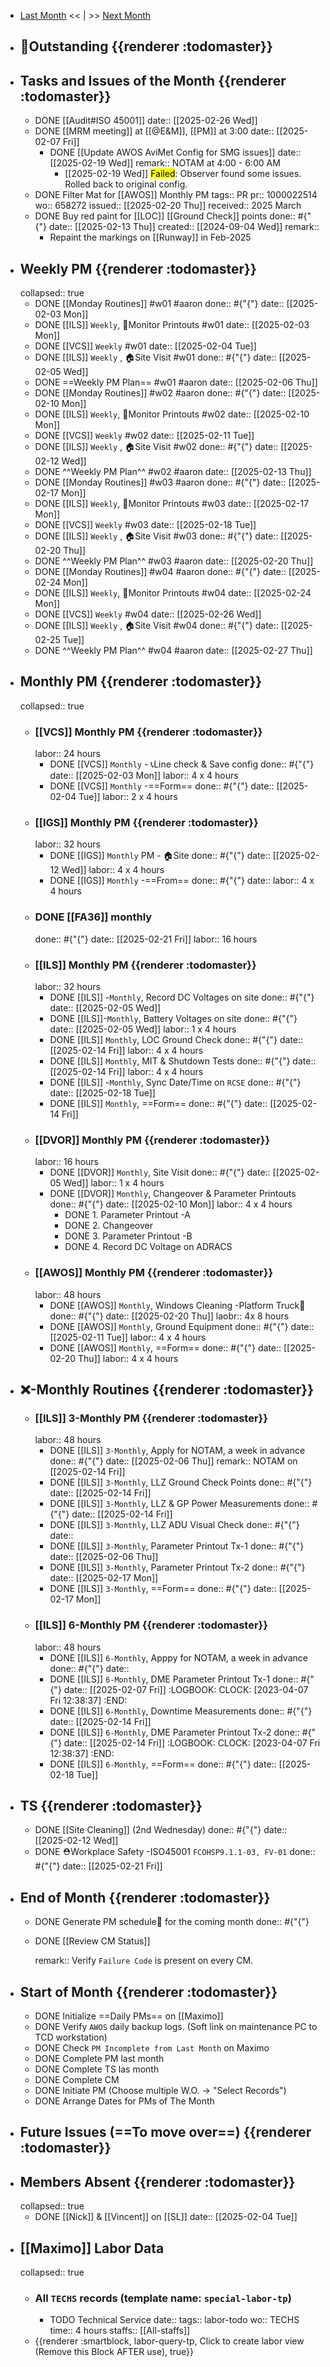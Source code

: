 - [Last Month]([[Monthly/2025-01]]) << | >> [Next Month]([[Monthly/2025-03]])
- ## 📌Outstanding {{renderer :todomaster}}
- ## Tasks and Issues of the Month {{renderer :todomaster}}
	- DONE [[Audit#ISO 45001]]
	  date:: [[2025-02-26 Wed]]
	- DONE [[MRM meeting]] at [[@E&M]], [[PM]] at 3:00
	  date:: [[2025-02-07 Fri]]
		- DONE  [[Update AWOS AviMet Config for SMG issues]]
		  date:: [[2025-02-19 Wed]]
		  remark:: NOTAM at 4:00 - 6:00 AM
			- [[2025-02-19 Wed]] <mark class='red'>Failed</mark>: Observer found some issues. Rolled back to original config.
	- DONE Filter Mat for [[AWOS]] Monthly PM 
	  tags:: PR
	  pr:: 1000022514
	  wo:: 658272
	  issued:: [[2025-02-20 Thu]]
	  received:: 2025 March
	- DONE Buy red paint for [[LOC]] [[Ground Check]] points
	  done:: #{"{"}
	  date:: [[2025-02-13 Thu]]
	  created:: [[2024-09-04 Wed]]
	  remark::
		- Repaint the markings on [[Runway]] in Feb-2025
- ## Weekly PM {{renderer :todomaster}}
  collapsed:: true
	- DONE [[Monday Routines]] #w01 #aaron 
	  done:: #{"{"}
	  date:: [[2025-02-03 Mon]]
	- DONE [[ILS]] `Weekly`, 📄Monitor Printouts #w01
	  date:: [[2025-02-03 Mon]]
	- DONE [[VCS]] `Weekly` #w01
	  date:: [[2025-02-04 Tue]]
	- DONE [[ILS]] `Weekly` ,  🏠️Site Visit #w01
	  done:: #{"{"}
	  date:: [[2025-02-05 Wed]]
	- DONE  ==Weekly PM Plan== #w01 #aaron 
	  date:: [[2025-02-06 Thu]]
	- DONE [[Monday Routines]] #w02 #aaron 
	  done:: #{"{"}
	  date:: [[2025-02-10 Mon]]
	- DONE  [[ILS]] `Weekly`, 📄Monitor Printouts  #w02
	  date:: [[2025-02-10 Mon]]
	- DONE  [[VCS]] `Weekly` #w02
	  date:: [[2025-02-11 Tue]]
	- DONE  [[ILS]] `Weekly` ,  🏠️Site Visit #w02
	  done:: #{"{"}
	  date:: [[2025-02-12 Wed]]
	- DONE  ^^Weekly PM Plan^^ #w02 #aaron 
	  date:: [[2025-02-13 Thu]]
	- DONE [[Monday Routines]] #w03 #aaron 
	  done:: #{"{"}
	  date:: [[2025-02-17 Mon]]
	- DONE [[ILS]] `Weekly`, 📄Monitor Printouts #w03 
	  date:: [[2025-02-17 Mon]]
	- DONE [[VCS]] `Weekly` #w03
	  date:: [[2025-02-18 Tue]]
	- DONE [[ILS]] `Weekly` ,  🏠️Site Visit #w03
	  done:: #{"{"}
	  date:: [[2025-02-20 Thu]]
	- DONE ^^Weekly PM Plan^^ #w03 #aaron 
	  date:: [[2025-02-20 Thu]]
	- DONE [[Monday Routines]] #w04 #aaron 
	  done:: #{"{"}
	  date:: [[2025-02-24 Mon]]
	- DONE [[ILS]] `Weekly`, 📄Monitor Printouts #w04
	  date:: [[2025-02-24 Mon]]
	- DONE [[VCS]] `Weekly` #w04
	  date:: [[2025-02-26 Wed]]
	- DONE [[ILS]] `Weekly` ,  🏠️Site Visit #w04
	  done:: #{"{"}
	  date:: [[2025-02-25 Tue]]
	- DONE ^^Weekly PM Plan^^ #w04 #aaron 
	  date:: [[2025-02-27 Thu]]
- ## Monthly PM {{renderer :todomaster}}
  collapsed:: true
	- ### [[VCS]] Monthly PM {{renderer :todomaster}}
	  labor:: 24 hours
		- DONE [[VCS]] `Monthly` - 📞Line check & Save config
		  done:: #{"{"}
		  date:: [[2025-02-03 Mon]]
		  labor::  4 x 4 hours
		- DONE [[VCS]] `Monthly` -==Form== 
		  done:: #{"{"}
		  date:: [[2025-02-04 Tue]]
		  labor::  2 x 4 hours
	- ### [[IGS]] Monthly PM {{renderer :todomaster}}
	  labor:: 32 hours
		- DONE [[IGS]] `Monthly` PM - 🏠️Site
		  done:: #{"{"}
		  date:: [[2025-02-12 Wed]]
		  labor:: 4 x 4 hours
		- DONE [[IGS]] `Monthly` -==From== 
		  done:: #{"{"}
		  date:: 
		  labor::  4 x 4 hours
	- ### DONE [[FA36]] monthly 
	  done:: #{"{"}
	  date:: [[2025-02-21 Fri]]
	  labor:: 16 hours
	- ### [[ILS]] Monthly PM {{renderer :todomaster}}
	  labor:: 32 hours
		- DONE [[ILS]] -`Monthly`, Record DC Voltages on site 
		  done:: #{"{"}
		  date:: [[2025-02-05 Wed]]
		- DONE [[ILS]]-`Monthly`, Battery Voltages on site 
		  done:: #{"{"}
		  date:: [[2025-02-05 Wed]]
		  labor:: 1 x 4 hours
		- DONE [[ILS]] `Monthly`, LOC Ground Check 
		  done:: #{"{"}
		  date:: [[2025-02-14 Fri]]
		  labor:: 4 x 4 hours
		- DONE [[ILS]] `Monthly`, MIT & Shutdown Tests 
		  done:: #{"{"}
		  date:: [[2025-02-14 Fri]]
		  labor:: 4 x 4 hours
		- DONE [[ILS]] -`Monthly`, Sync Date/Time on `RCSE` 
		  done:: #{"{"}
		  date:: [[2025-02-18 Tue]]
		- DONE [[ILS]] `Monthly`, ==Form== 
		  done:: #{"{"}
		  date:: [[2025-02-14 Fri]]
	- ### [[DVOR]] Monthly PM {{renderer :todomaster}}
	  labor:: 16 hours
		- DONE [[DVOR]] `Monthly`, Site Visit
		  done:: #{"{"}
		  date:: [[2025-02-05 Wed]]
		  labor:: 1 x 4 hours
		- DONE [[DVOR]] `Monthly`, Changeover & Parameter Printouts
		  done:: #{"{"}
		  date:: [[2025-02-10 Mon]]
		  labor:: 4 x 4 hours
			- DONE 1. Parameter Printout -A
			- DONE 2. Changeover
			- DONE 3. Parameter Printout -B
			- DONE 4. Record DC Voltage on ADRACS
	- ### [[AWOS]] Monthly PM {{renderer :todomaster}}
	  labor:: 48 hours
		- DONE [[AWOS]] `Monthly`, Windows Cleaning -Platform Truck🚛
		  done:: #{"{"}
		  date:: [[2025-02-20 Thu]]
		  laobr:: 4x 8 hours
		- DONE [[AWOS]] `Monthly`, Ground Equipment
		  done:: #{"{"}
		  date:: [[2025-02-11 Tue]]
		  labor:: 4 x 4 hours
		- DONE [[AWOS]] `Monthly`, ==Form== 
		  done:: #{"{"}
		  date:: [[2025-02-20 Thu]]
		  labor:: 4 x 4 hours
- ## ❌-Monthly Routines {{renderer :todomaster}}
	- ### [[ILS]] 3-Monthly PM {{renderer :todomaster}}
	  labor:: 48 hours
		- DONE [[ILS]]  `3-Monthly`, Apply for NOTAM, a week in advance 
		  done:: #{"{"}
		  date:: [[2025-02-06 Thu]]
		  remark:: NOTAM on [[2025-02-14 Fri]]
		- DONE [[ILS]]  `3-Monthly`, LLZ Ground Check Points 
		  done:: #{"{"}
		  date:: [[2025-02-14 Fri]]
		- DONE [[ILS]]  `3-Monthly`, LLZ & GP Power Measurements 
		  done:: #{"{"}
		  date:: [[2025-02-14 Fri]]
		- DONE [[ILS]]  `3-Monthly`, LLZ ADU Visual Check
		  done:: #{"{"}
		  date::
		- DONE [[ILS]]  `3-Monthly`, Parameter Printout Tx-1
		  done:: #{"{"}
		  date:: [[2025-02-06 Thu]]
		- DONE [[ILS]]  `3-Monthly`, Parameter Printout Tx-2
		  done:: #{"{"}
		  date:: [[2025-02-17 Mon]]
		- DONE [[ILS]] `3-Monthly`, ==Form== 
		  done:: #{"{"}
		  date:: [[2025-02-17 Mon]]
	- ### [[ILS]] 6-Monthly PM {{renderer :todomaster}}
	  labor:: 48 hours
		- DONE [[ILS]] `6-Monthly`, Apppy for NOTAM, a week in advance 
		  done:: #{"{"}
		  date::
		- DONE [[ILS]] `6-Monthly`, DME Parameter Printout Tx-1
		  done:: #{"{"}
		  date:: [[2025-02-07 Fri]]
		  :LOGBOOK:
		  CLOCK: [2023-04-07 Fri 12:38:37]
		  :END:
		- DONE [[ILS]] `6-Monthly`, Downtime Measurements
		  done:: #{"{"}
		  date:: [[2025-02-14 Fri]]
		- DONE [[ILS]] `6-Monthly`, DME Parameter Printout Tx-2
		  done:: #{"{"}
		  date:: [[2025-02-14 Fri]]
		  :LOGBOOK:
		  CLOCK: [2023-04-07 Fri 12:38:37]
		  :END:
		- DONE [[ILS]] `6-Monthly`, ==Form== 
		  done:: #{"{"}
		  date:: [[2025-02-18 Tue]]
- ## TS {{renderer :todomaster}}
	- DONE [[Site Cleaning]] (2nd Wednesday) 
	  done:: #{"{"}
	  date:: [[2025-02-12 Wed]]
	- DONE ⛑️Workplace Safety -ISO45001 `FCOHSP9.1.1-03, FV-01`
	  done:: #{"{"}
	  date:: [[2025-02-21 Fri]]
- ## End of Month {{renderer :todomaster}}
	- DONE Generate PM schedule📅 for the coming month
	  done:: #{"{"}
	- DONE [[Review CM Status]]
	  
	  remark:: Verify `Failure Code` is present on every CM.
- ## Start of Month {{renderer :todomaster}}
	- DONE Initialize ==Daily PMs== on [[Maximo]]
	- DONE Verify `AWOS` daily backup logs. (Soft link on maintenance PC to TCD workstation)
	- DONE Check `PM Incomplete from Last Month` on Maximo
	- DONE Complete PM last month
	- DONE Complete TS las month
	- DONE Complete CM
	- DONE Initiate PM (Choose multiple W.O. -> "Select Records")
	- DONE Arrange Dates for PMs of The Month
- ## Future Issues (==To move over==) {{renderer :todomaster}}
- ## Members Absent {{renderer :todomaster}}
  collapsed:: true
	- DONE [[Nick]] & [[Vincent]] on [[SL]]
	  date:: [[2025-02-04 Tue]]
- ## [[Maximo]] Labor Data
  collapsed:: true
	- ### All `TECHS` records (template name: `special-labor-tp`)
		- TODO Technical Service
		  date:: 
		  tags:: labor-todo
		  wo:: TECHS
		  time:: 4 hours
		  staffs:: [[All-staffs]]
	- {{renderer :smartblock, labor-query-tp, Click to create labor view (Remove this Block AFTER use), true}}